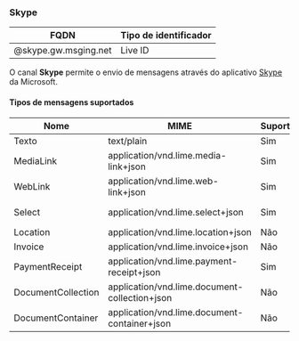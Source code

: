 ### Skype
| FQDN                     | Tipo de identificador                  | 
|--------------------------|----------------------------------------|
| @skype.gw.msging.net     | Live ID                                |


O canal **Skype** permite o envio de mensagens através do aplicativo [Skype](https://www.skype.com) da Microsoft.


#### Tipos de mensagens suportados
| Nome               | MIME                                          | Suporte | Observação                          |
|--------------------|-----------------------------------------------|---------|-------------------------------------|
| Texto              | text/plain                                    | Sim     |                                     |
| MediaLink          | application/vnd.lime.media-link+json          | Sim     | Texto com link                      |
| WebLink            | application/vnd.lime.web-link+json            | Sim     | Texto com link                      |
| Select             | application/vnd.lime.select+json              | Sim     | Texto com opções                    |
| Location           | application/vnd.lime.location+json            | Não     |                                     |
| Invoice            | application/vnd.lime.invoice+json             | Não     |                                     |
| PaymentReceipt     | application/vnd.lime.payment-receipt+json     | Sim     | Texto com informações               |
| DocumentCollection | application/vnd.lime.document-collection+json | Não     |                                     |
| DocumentContainer  | application/vnd.lime.document-container+json  | Não     |                                     |


